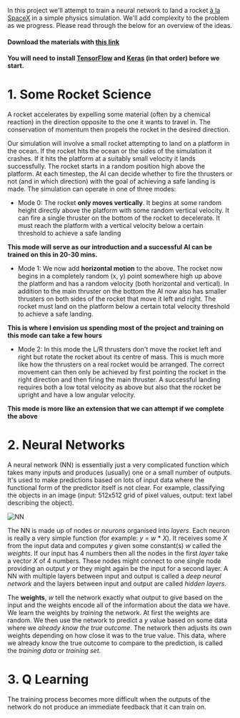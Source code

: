 In this project we'll attempt to train a neural network to land a rocket [à la SpaceX](https://www.youtube.com/watch?v=u0-pfzKbh2k) in a simple physics simulation. We'll add complexity to the problem as we progress. Please read through the below for an overview of the ideas. 

#### Download the materials with [this link](https://github.com/conor-or/ai-rocket/archive/master.zip)

#### You will need to install [TensorFlow](https://www.tensorflow.org/install/) and [Keras](https://keras.io/#installation) (in that order) before we start.

# 1. Some Rocket Science

A rocket accelerates by expelling some material (often by a chemical reaction) in the direction opposite to the one it wants to travel in. The conservation of momentum then propels the rocket in the desired direction.

Our simulation will involve a small rocket attempting to land on a platform in the ocean. If the rocket hits the ocean or the sides of the simulation it crashes. If it hits the platform at a suitably small velocity it lands successfully. The rocket starts in a random position high above the platform. At each timestep, the AI can decide whether to fire the thrusters or not (and in which direction) with the goal of achieving a safe landing is made. The simulation can operate in one of three modes:

* Mode 0: The rocket __only moves vertically__. It begins at some random height directly above the platform with some random vertical velocity. It can fire a single thruster on the bottom of the rocket to decelerate. It must reach the platform with a vertical velocity below a certain threshold to achieve a safe landing

__This mode will serve as our introduction and a successful AI can be trained on this in 20-30 mins.__

* Mode 1: We now add __horizontal motion__ to the above. The rocket now begins in a completely random (x, y) point somewhere high up above the platform and has a random velocity (both horizontal and vertical). In addition to the main thruster on the bottom the AI now also has smaller thrusters on both sides of the rocket that move it left and right. The rocket must land on the platform below a certain total velocity threshold to achieve a safe landing.

__This is where I envision us spending most of the project and training on this mode can take a few hours__

* Mode 2: In this mode the L/R thrusters don't move the rocket left and right but rotate the rocket about its centre of mass. This is much more like how the thrusters on a real rocket would be arranged. The correct movement can then only be achieved by first pointing the rocket in the right direction and then firing the main thruster. A successful landing requires both a low total velocity as above but also that the rocket be upright and have a low angular velocity.

__This mode is more like an extension that we can attempt if we complete the above__

# 2. Neural Networks

A neural network (NN) is essentially just a very complicated function which takes many inputs and produces (usually) one or a small number of outputs. It's used to make predictions based on lots of input data where the functional form of the predictor itself is not clear. For example, classifying the objects in an image (input: 512x512 grid of pixel values, output: text label describing the object).

![NN](https://upload.wikimedia.org/wikipedia/commons/e/e4/Artificial_neural_network.svg)

The NN is made up of nodes or _neurons_ organised into _layers_. Each neuron is really a very simple function (for example: _y_ = _w_ * _X_). It receives some _X_ from the input data and computes _y_ given some constant(s) _w_ called the _weights_. If our input has 4 numbers then all the nodes in the first _layer_ take a vector _X_ of 4 numbers. These nodes might connect to one single node providing an output _y_ or they might again be the input for a second layer. A NN with multiple layers between input and output is called a _deep neural network_ and the layers between input and output are called _hidden layers_.

The __weights__, _w_ tell the network exactly what output to give based on the input and the weights encode all of the information about the data we have. We learn the weights by _training_ the network. At first the weights are random. We then use the network to predict a _y_ value based on some data where we _already know the true outcome_. The network then adjusts its own weights depending on how close it was to the true value. This data, where we already know the true outcome to compare to the prediction, is called the _training data_ or _training set_.

# 3. Q Learning

The training process becomes more difficult when the outputs of the network do not produce an immediate feedback that it can train on.
